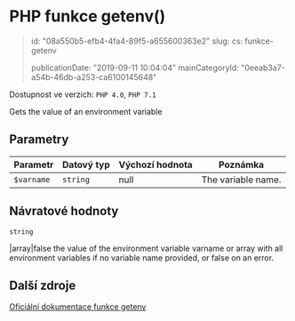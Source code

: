 PHP funkce getenv()
===================

> id: "08a550b5-efb4-4fa4-89f5-a655600363e2"
> slug:
> 	cs: funkce-getenv
>
> publicationDate: "2019-09-11 10:04:04"
> mainCategoryId: "0eeab3a7-a54b-46db-a253-ca6100145648"

Dostupnost ve verzích: `PHP 4.0`, `PHP 7.1`

Gets the value of an environment variable


Parametry
--------------

| Parametr | Datový typ | Výchozí hodnota | Poznámka |
|-----|-----|-----|-----|
| `$varname` | `string` | null | The variable name. |


Návratové hodnoty
----------------

`string`

|array|false the value of the environment variable
varname or array with all environment variables if no variable name
provided, or false on an error.

Další zdroje
------------

[Oficiální dokumentace funkce getenv](https://www.php.net/manual/en/function.getenv.php)

